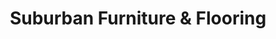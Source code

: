 ---
title: "Suburban Furniture & Flooring"
url: /waseca/suburban-furniture-und-flooring/
shop: Möbel
---